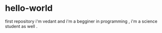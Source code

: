 # hello-world
first repository
i'm vedant and i'm a begginer in programming , i'm a science student as well .
